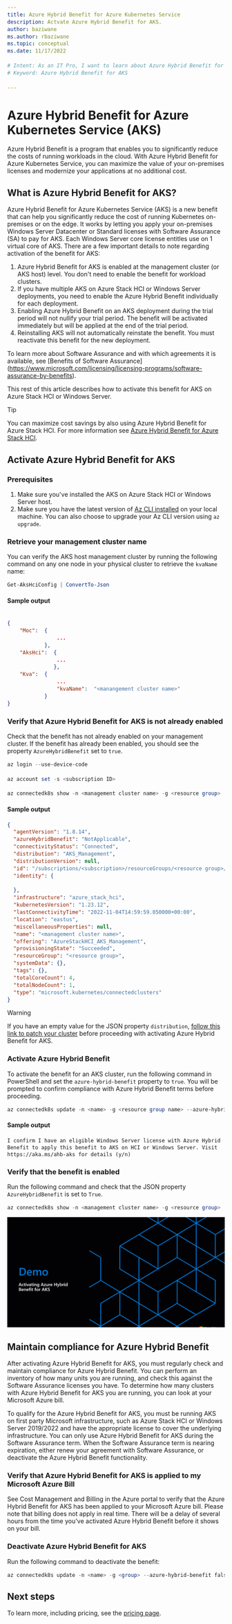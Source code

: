 ```yaml
---
title: Azure Hybrid Benefit for Azure Kubernetes Service
description: Actvate Azure Hybrid Benefit for AKS.
author: baziwane
ms.author: rbaziwane
ms.topic: conceptual
ms.date: 11/17/2022

# Intent: As an IT Pro, I want to learn about Azure Hybrid Benefit for AKS.   
# Keyword: Azure Hybrid Benefit for AKS

---
```


# Azure Hybrid Benefit for Azure Kubernetes Service (AKS)

Azure Hybrid Benefit is a program that enables you to significantly reduce the costs of running workloads in the cloud. With Azure Hybrid Benefit for Azure Kubernetes Service, you can maximize the value of your on-premises licenses and modernize your applications at no additional cost.

## What is Azure Hybrid Benefit for AKS?

Azure Hybrid Benefit for Azure Kubernetes Service (AKS) is a new benefit that can help you significantly reduce the cost of running Kubernetes on-premises or on the edge. It works by letting you apply your on-premises Windows Server Datacenter or Standard licenses with Software Assurance (SA) to pay for AKS. Each Windows Server core license entitles use on 1 virtual core of AKS. There are a few important details to note regarding activation of the benefit for AKS:

1. Azure Hybrid Benefit for AKS is enabled at the management cluster (or AKS host) level. You don't need to enable the benefit for workload clusters.
2. If you have multiple AKS on Azure Stack HCI or Windows Server deployments, you need to enable the Azure Hybrid Benefit individually for each deployment.
3. Enabling Azure Hybrid Benefit on an AKS deployment during the trial period will not nullify your trial period. The benefit will be activated immediately but will be applied at the end of the trial period.
4. Reinstalling AKS will not automatically reinstate the benefit. You must reactivate this benefit for the new deployment.

To learn more about Software Assurance and with which agreements it is available, see [Benefits of Software Assurance] (https://www.microsoft.com/licensing/licensing-programs/software-assurance-by-benefits).

This rest of this article describes how to activate this benefit for AKS on Azure Stack HCI or Windows Server. 

> [!TIP] 
> You can maximize cost savings by also using Azure Hybrid Benefit for Azure Stack HCI. For more information see [Azure Hybrid Benefit for Azure Stack HCI](/azure-stack/hci/concepts/azure-hybrid-benefit.md). 

## Activate Azure Hybrid Benefit for AKS

### Prerequisites

1. Make sure you've installed the AKS on Azure Stack HCI or Windows Server host. 
2. Make sure you have the latest version of [Az CLI installed](/cli/azure/install-azure-cli) on your local machine. You can also choose to upgrade your Az CLI version using `az upgrade`.

### Retrieve your management cluster name

You can verify the AKS host management cluster by running the following command on any one node in your physical cluster to retrieve the `kvaName` name:

```PowerShell
Get-AksHciConfig | ConvertTo-Json
```

#### Sample output

```json

{
    "Moc":  {
                ...
            },
    "AksHci":  {
                ...    
               },
    "Kva":  {
                ...
                "kvaName":  "<manangement cluster name>"
            }
}

```

### Verify that Azure Hybrid Benefit for AKS is not already enabled

Check that the benefit has not already enabled on your management cluster. If the benefit has already been enabled, you should see the property `AzureHybridBenefit` set to `true`.

```powershell
az login --use-device-code

az account set -s <subscription ID>

az connectedk8s show -n <management cluster name> -g <resource group> 
```

#### Sample output

```json
{
  "agentVersion": "1.8.14",
  "azureHybridBenefit": "NotApplicable",
  "connectivityStatus": "Connected",
  "distribution": "AKS_Management",
  "distributionVersion": null,
  "id": "/subscriptions/<subscription>/resourceGroups/<resource group>/providers/Microsoft.Kubernetes/connectedClusters/<cluster name>",
  "identity": {

  },
  "infrastructure": "azure_stack_hci",
  "kubernetesVersion": "1.23.12",
  "lastConnectivityTime": "2022-11-04T14:59:59.050000+00:00",
  "location": "eastus",
  "miscellaneousProperties": null,
  "name": "<management cluster name>",
  "offering": "AzureStackHCI_AKS_Management",
  "provisioningState": "Succeeded",
  "resourceGroup": "<resource group>",
  "systemData": {},
  "tags": {},
  "totalCoreCount": 4,
  "totalNodeCount": 1,
  "type": "microsoft.kubernetes/connectedclusters"
}
```

> [!WARNING] 
> If you have an empty value for the JSON property `distribution`, [follow this link to patch your cluster](https://github.com/Azure/aks-hybrid/issues/270) before proceeding with activating Azure Hybrid Benefit for AKS.

### Activate Azure Hybrid Benefit

To activate the benefit for an AKS cluster, run the following command in PowerShell and set the `azure-hybrid-benefit` property to `true`. You will be prompted to confirm compliance with Azure Hybrid Benefit terms before proceeding. 

```powershell
az connectedk8s update -n <name> -g <resource group name> --azure-hybrid-benefit true 
```

#### Sample output

```shell
I confirm I have an eligible Windows Server license with Azure Hybrid Benefit to apply this benefit to AKS on HCI or Windows Server. Visit https://aka.ms/ahb-aks for details (y/n)
```

### Verify that the benefit is enabled

Run the following command and check that the JSON property `AzureHybridBenefit` is set to  `True`.

```powershell
az connectedk8s show -n <management cluster name> -g <resource group> 
```

![Screenshot of activating Azure Hybrid Benefit for AKS.](media/concepts/aks-azurehybridbenefit.gif)

## Maintain compliance for Azure Hybrid Benefit

After activating Azure Hybrid Benefit for AKS, you must regularly check and maintain compliance for Azure Hybrid Benefit. You can perform an inventory of how many units you are running, and check this against the Software Assurance licenses you have. To determine how many clusters with Azure Hybrid Benefit for AKS you are running, you can look at your Microsoft Azure bill. 

To qualify for the Azure Hybrid Benefit for AKS, you must be running AKS on first party Microsoft infrastructure, such as Azure Stack HCI or Windows Server 2019/2022 and have the appropriate license to cover the underlying infrastructure. You can only use Azure Hybrid Benefit for AKS during the Software Assurance term. When the Software Assurance term is nearing expiration, either renew your agreement with Software Assurance, or deactivate the Azure Hybrid Benefit functionality.

### Verify that Azure Hybrid Benefit for AKS is applied to my Microsoft Azure Bill

See Cost Management and Billing in the Azure portal to verify that the Azure Hybrid Benefit for AKS has been applied to your Microsoft Azure bill. Please note that billing does not apply in real time. There will be a delay of several hours from the time you've activated Azure Hybrid Benefit before it shows on your bill.

### Deactivate Azure Hybrid Benefit for AKS

Run the following command to deactivate the benefit:

```powershell
az connectedk8s update -n <name> -g <group> --azure-hybrid-benefit false 
```

## Next steps

To learn more, including pricing, see the [pricing page](pricing.md).
